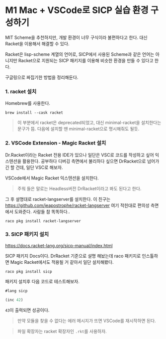 # M1 Mac + VSCode로 SICP 실습 환경 구성하기

MIT Scheme을 추천하지만, 개발 환경이 너무 구식이라 불편하다고 한다. 대신 Racket을 이용해서 해결할 수 있다.

Racket은 lisp-scheme 계열의 언어로, SICP에서 사용된 Scheme과 같은 언어는 아니지만 Racket으로 지원되는 SICP 패키지를 이용해 비슷한 환경을 만들 수 있다고 한다.

구글링으로 짜집기한 방법을 정리해둔다.

### 1. racket 설치

Homebrew를 사용한다.

```
brew install --cask racket
```

> 이 부분에서 racket은 deprecated되었고, 대신 minimal-racket을 설치한다는 문구가 뜸. 다음에 설치할 땐 minimal-racket으로 명시해줘도 될듯.

### 2. VSCode Extension - Magic Racket 설치

Dr.Racket이라는 Racket 전용 IDE가 있으나 일단은 VSC로 코드를 작성하고 싶어 익스텐션을 활용한다. 공부하다 디버깅 측면에서 불리하다 싶으면 DrRacket으로 넘어가긴 할 건데, 일단 VSC로 해보자.

VSCode에서 Magic Racket 익스텐션을 설치한다.

> 주워 들은 말로는 Headless버전 DrRacket이라고 봐도 된다고 한다.

그 후 설명대로 racket-langserver를 설치한다.
이 친구는 https://github.com/jeapostrophe/racket-langserver 여기 적힌대로 편의성 측면에서 도와준다. 사람들 참 똑똑하다..

```
raco pkg install racket-langserver
```

### 3. SICP 패키지 설치

https://docs.racket-lang.org/sicp-manual/index.html

SICP 패키지 Docs이다. DrRacket 기준으로 설명 해놨는데 raco 패키지로 인스톨하면 Magic Racket에서도 적용될 거 같아서 일단 설치해봤다.

```
raco pkg install sicp
```

패키지 설치후 다음 코드로 테스트해보자.

```scheme
#lang sicp

(inc 42)
```

`43`이 출력되면 성공이다.

> 만약 모듈을 찾을 수 없다는 에러 메시지가 뜨면 VSCode를 재시작하면 된다.

> 파일 확장자는 racket 확장자인 `.rkt`를 사용하자.
